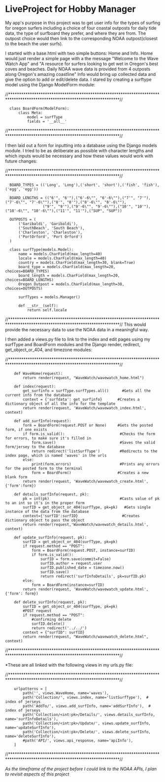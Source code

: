 # LiveProject for Hobby Manager
  My app's purpose in this project was to get user info for the types of surfing for oregon surfers including a choice of four 
coastal outposts for daily tide data, the type of surfboard they prefer, and where they are from. The outpost choice would 
then link to the corresponding NOAA outpost(closest to the beach the user surfs).

  I started with a base.html with two simple buttons: Home and Info. Home would just render a simple page with a the message
"Welcome to the Wave Watch App" and "A resource for surfers looking to get wet in Oregon's best coves and beaches. Daily NOAA
wave data is provided from 4 outposts along Oregon's amazing coastline" Info would bring up collected data and give the option 
to add or edit/delete data. I stared by creating a surftype model using the Django ModelForm module:

//***************************************************************************************************************************//
  
      class BoardForm(ModelForm):
          class Meta:
              model = surfType
              fields = '__all__'
                
//***************************************************************************************************************************//
          
  I then laid out a form for inputting into a database using the Django models module. I tried to be as deliberate as possible with 
character lengths and which inputs would be necessary and how these values would work with future changes: 

//***************************************************************************************************************************//

      BOARD_TYPES = (('Long', 'Long'),('short', 'short'),('fish', 'fish'),('egg', 'egg'))

      BOARD_LENGTHS = (("6'", "6'"),("6'-6\"", "6'-6\""),("7'", "7'"),("7'-6\"", "7'-6\""),("8'", "8'"),("8'-6\"", "8'-6\""),
                     ("9'", "9'"),("9'-6\"", "9'-6\""),("10'", "10'"),("10'-6\"", "10'-6\""),("11'", "11'"),("SUP", "SUP"))

      OUTPOSTS = (
          ('Garibaldi', 'Garibaldi'),
          ('SouthBeach', 'South Beach'),
          ('Charleston', 'Charleston'),
          ('PortOrford', 'Port Orford')
      )

      class surfType(models.Model):
          name = models.CharField(max_length=40)
          locale = models.CharField(max_length=40)
          country = models.CharField(max_length=30, blank=True)
          board_type = models.CharField(max_length=20, choices=BOARD_TYPES)
          board_length = models.CharField(max_length=20, choices=BOARD_LENGTHS)
          Oregon_Outpost = models.CharField(max_length=30, choices=OUTPOSTS)

          surfTypes = models.Manager()

          def __str__(self):
              return self.locale
//***************************************************************************************************************************//
This would provide the necessary data to use the NOAA data in a meaningful way.

  I then added a views.py file to link to the index and edit pages using my surfType and BoardForm modules and the Django
render, redirect, get_object_or_404, and timezone modules:

//***************************************************************************************************************************//

        def WaveHome(request):
            return render(request, "WaveWatch/wavewatch_home.html")

        def index(request):
            get_surfinfo = surfType.surfTypes.all()      #Gets all the current info from the database
            context = {'surfdata': get_surfinfo}       #Creates a dictionary object of all the info for the template
            return render(request, 'WaveWatch/wavewatch_index.html', context)

        def add_surfInfo(request):
            form = BoardForm(request.POST or None)     #Gets the posted form, if one exists
            if form.is_valid():                         #Checks the form for errors, to make sure it's filled in
                form.save()                             #Saves the valid form/jersey to the database
                return redirect('listSurfType')         #Redirects to the index page, which is named 'waves' in the urls
            else:
                print(form.errors)                      #Prints any errors for the posted form to the terminal
                form = BoardForm()                     #Creates a new blank form
            return render(request, 'WaveWatch/wavewatch_create.html', {'form':form})

        def details_surfInfo(request, pk):
            pk = int(pk)                                #Casts value of pk to an int so it's in the proper form
            surfID = get_object_or_404(surfType, pk=pk)   #Gets single instance of the data from the database
            context={'surfID':surfID}                    #Creates dictionary object to pass the object
            return render(request,'WaveWatch/wavewatch_details.html', context)

        def update_surfInfo(request, pk):
            surfID = get_object_or_404(surfType, pk=pk)
            if request.method == "POST":
                form = BoardForm(request.POST, instance=surfID)
                if form.is_valid():
                    surfID = form.save(commit=False)
                    surfID.author = request.user
                    surfID.published_date = timezone.now()
                    surfID.save()
                    return redirect('surfInfoDetails', pk=surfID.pk)
            else:
                form = BoardForm(instance=surfID)
            return render(request, 'WaveWatch/wavewatch_update.html', {'form': form})

        def delete_surfInfo(request, pk):
            surfID = get_object_or_404(surfType, pk=pk)
            #POST request
            if request.method == "POST":
                #confirming delete
                surfID.delete()
                return redirect('../../')
            context = {"surfID": surfID}
            return render(request, "WaveWatch/wavewatch_delete.html", context)
//***************************************************************************************************************************//      

*These are all linked with the following views in my urls.py file:

//***************************************************************************************************************************//

        urlpatterns = [
            path('', views.WaveHome, name='waves'),
            path('Collection/', views.index, name='listSurfType'),  # index of jerseys
            path('AddTo/', views.add_surfInfo, name='addSurfInfo'),  # index of jerseys
            path('Collection/<int:pk>/Details/', views.details_surfInfo, name='surfInfoDetails'),
            path('Collection/<int:pk>/Update/', views.update_surfInfo, name='updateSurfInfo'),
            path('Collection/<int:pk>/Delete/', views.delete_surfInfo, name='deleteSurfInfo'),
            #path('API/', views.api_response, name='apiInfo'),
        ]
        
//***************************************************************************************************************************// 

*As the timeframe of the project before I could link to the NOAA APIs, I plan to revisit aspects of this project*



  
